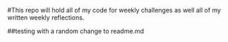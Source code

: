#This repo will hold all of my code for weekly challenges as well all of my written weekly reflections.

##testing with a random change to readme.md